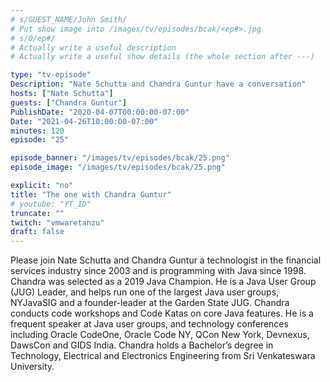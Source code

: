 ```yaml
---
# s/GUEST_NAME/John Smith/
# Put show image into /images/tv/episodes/bcak/<ep#>.jpg
# s/0/ep#/
# Actually write a useful description
# Actually write a useful show details (the whole section after ---)

type: "tv-episode"
Description: "Nate Schutta and Chandra Guntur have a conversation"
hosts: ["Nate Schutta"]
guests: ["Chandra Guntur"]
PublishDate: "2020-04-07T00:00:00-07:00"
Date: "2021-04-26T10:00:00-07:00"
minutes: 120
episode: "25"

episode_banner: "/images/tv/episodes/bcak/25.png"
episode_image: "/images/tv/episodes/bcak/25.png"

explicit: "no"
title: "The one with Chandra Guntur"
# youtube: "YT_ID"
truncate: ""
twitch: "vmwaretanzu"
draft: false
---
```


Please join Nate Schutta and Chandra Guntur a technologist in the financial services industry since 2003 and is programming with Java since 1998. Chandra was selected as a 2019 Java Champion. He is a Java User Group (JUG) Leader, and helps run one of the largest Java user groups, NYJavaSIG and a founder-leader at the Garden State JUG. Chandra conducts code workshops and Code Katas on core Java features. He is a frequent speaker at Java user groups, and technology conferences including Oracle CodeOne, Oracle Code NY, QCon New York, Devnexus, DawsCon and GIDS India. Chandra holds a Bachelor’s degree in Technology, Electrical and Electronics Engineering from Sri Venkateswara University.
